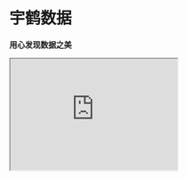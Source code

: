 # 宇鹤数据
**用心发现数据之美**
<div>
  <iframe id="inlineFrameExample"
      title="Inline Frame Example"
      width="300"
      height="200"
      src="https://github.com/YuheLab/">
  </iframe>
</div>
